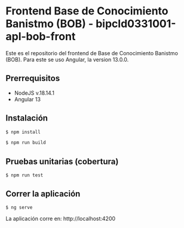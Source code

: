 # Frontend Base de Conocimiento Banistmo (BOB) - bipcld0331001-apl-bob-front

Este es el repositorio del frontend de Base de Conocimiento Banistmo (BOB). Para este se uso Angular, la version 13.0.0.

## Prerrequisitos

- NodeJS v.18.14.1
- Angular 13

## Instalación 

```bash
$ npm install
```

```bash
$ npm run build
```

## Pruebas unitarias (cobertura)

```
$ npm run test
```

## Correr la aplicación

```
$ ng serve
```

La aplicación corre en: http://localhost:4200